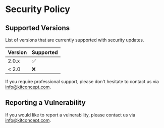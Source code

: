 # Security Policy

## Supported Versions

List of versions that are currently supported with security updates.

| Version | Supported          |
| ------- | ------------------ |
| 2.0.x   | :white_check_mark: |
| < 2.0   | :x:                |

If you require professional support, please don't hesitate to contact us via info@kitconcept.com.

## Reporting a Vulnerability

If you would like to report a vulnerability, please contact us via info@kitconcept.com.
